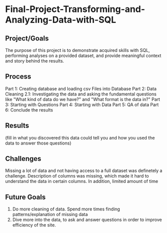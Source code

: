 # Final-Project-Transforming-and-Analyzing-Data-with-SQL

## Project/Goals
The purpose of this project is to demonstrate acquired skills with SQL, performing analyses on a provided dataset, and provide meaningful context and story behind the results.

## Process
Part 1: Creating database and loading csv Files into Database
Part 2: Data Cleaning
	2.1: Investigating the data and asking the fundamental questions like "What kind of data do we have?" and "What format is the data in?"
Part 3: Starting with Questions
Part 4: Starting with Data
Part 5: QA of data
Part 6: Conclude the results
## Results
(fill in what you discovered this data could tell you and how you used the data to answer those questions)

## Challenges 
Missing a lot of data and not having access to a full dataset was definetely a challenge.
Description of columns was missing, which made it hard to understand the data in certain columns.
In addition, limited amount of time

## Future Goals
1) Do more cleaning of data. Spend more times finding patterns/explanation of missing data
2) Dive more into the data, to ask and answer questions in order to improve efficiency of the site.